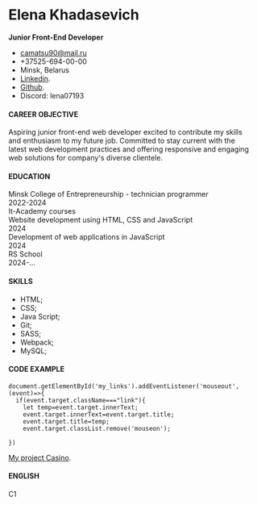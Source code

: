    # Elena Khadasevich
  **Junior Front-End Developer**
  
 * camatsu90@mail.ru   
 * +37525-694-00-00
 * Minsk, Belarus  
 * [Linkedin](https://www.linkedin.com/in/%D0%B5%D0%BB%D0%B5%D0%BD%D0%B0-%D1%85%D0%B0%D0%B4%D0%B0%D1%81%D0%B5%D0%B2%D0%B8%D1%87-754913312/). 
 * [Github](https://github.com/Lena523/). 
 * Discord: lena07193 

  #### CAREER OBJECTIVE
  Aspiring junior front-end web developer excited to contribute my skills  
  and enthusiasm to my future job. Committed to stay current with the  
  latest web development practices and offering responsive and engaging  
  web solutions for company's diverse clientele.

  #### EDUCATION  
Minsk College of Entrepreneurship - technician programmer  
2022-2024  
It-Academy courses  
Website development using HTML, CSS and JavaScript  
2024  
Development of web applications in JavaScript  
2024  
RS School  
2024-...  
#### SKILLS
* HTML; 
* CSS; 
* Java Script; 
* Git; 
* SASS; 
*  Webpack; 
*  MySQL; 
#### CODE EXAMPLE
```
document.getElementById('my_links').addEventListener('mouseout',(event)=>{
  if(event.target.className==="link"){
    let temp=event.target.innerText;
    event.target.innerText=event.target.title;
    event.target.title=temp;
    event.target.classList.remove('mouseon');
  
})
```
 [My project Casino](https://lena523.github.io/casino/).
#### ENGLISH
C1
